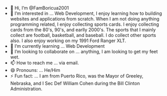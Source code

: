 - 👋 Hi, I’m @FamBoricua2001
- 👀 I’m interested in ... Web Development, I enjoy learning how to building websites and applications from scratch.  When I am not doing anything programming related, I enjoy collecting sports cards.  I enjoy collecting cards from the 80's, 90's, and earlly 2000's.  The sports that I mainly collect are football, basketball, and baseball.  I do collect other sports also.  I also enjoy working on my 1991 Ford Ranger XLT.
- 🌱 I’m currently learning ... Web Development
- 💞️ I’m looking to collaborate on ... anything, I am looking to get my feet wet.
- 📫 How to reach me ... via email.
- 😄 Pronouns: ... He/Him
- ⚡ Fun fact: ... I am from Puerto Rico, was the Mayor of Greeley, Nebraska, and I Sec Def William Cohen during the Bill Clinton Administration.

<!---
FamBoricua2001/FamBoricua2001 is a ✨ special ✨ repository because its `README.md` (this file) appears on your GitHub profile.
You can click the Preview link to take a look at your changes.
--->
